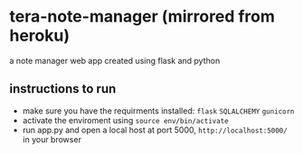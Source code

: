 # tera-note-manager (mirrored from heroku)
a note manager web app created using flask and python 

## instructions to run
- make sure you have the requirments installed: `flask` `SQLALCHEMY` `gunicorn`
- activate the enviroment using `source env/bin/activate`
- run app.py and open a local host at port 5000, `http://localhost:5000/` in your browser
